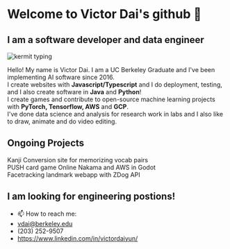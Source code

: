 # Welcome to Victor Dai's github 👋
## I am a software developer and data engineer
 <img src="https://media4.giphy.com/media/XIqCQx02E1U9W/200.gif" alt = "kermit typing"> 
 
Hello! My name is Victor Dai. I am a UC Berkeley Graduate and I've been implementing AI software since 2016. <br>
I create websites with **Javascript/Typescript** and I do deployment, testing, and I also create software in **Java** and **Python**!<br>
I create games and contribute to open-source machine learning projects with **PyTorch, Tensorflow, AWS** and **GCP**. <br>
I've done data science and analysis for research work in labs and I also like to draw, animate and do video editing.<br>

## Ongoing Projects
Kanji Conversion site for memorizing vocab pairs <br>
PUSH card game Online Nakama and AWS in Godot <br>
Facetracking landmark webapp with ZDog API <br>

## I am looking for engineering postions!
- 📫 How to reach me:
- vdai@berkeley.edu
- (203) 252-9507
- https://www.linkedin.com/in/victordaiyun/
